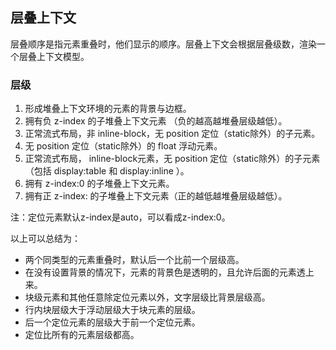 ## 层叠上下文
层叠顺序是指元素重叠时，他们显示的顺序。层叠上下文会根据层叠级数，渲染一个层叠上下文模型。

### 层级
1. 形成堆叠上下文环境的元素的背景与边框。
2. 拥有负 z-index 的子堆叠上下文元素 （负的越高越堆叠层级越低）。
3. 正常流式布局，非 inline-block，无 position 定位（static除外）的子元素。
4. 无 position 定位（static除外）的 float 浮动元素。
5. 正常流式布局， inline-block元素，无 position 定位（static除外）的子元素（包括 display:table 和 display:inline ）。
6. 拥有 z-index:0 的子堆叠上下文元素。
7. 拥有正 z-index: 的子堆叠上下文元素（正的越低越堆叠层级越低）。

注：定位元素默认z-index是auto，可以看成z-index:0。

以上可以总结为：
+ 两个同类型的元素重叠时，默认后一个比前一个层级高。
+ 在没有设置背景的情况下，元素的背景色是透明的，且允许后面的元素透上来。
+ 块级元素和其他任意除定位元素以外，文字层级比背景层级高。
+ 行内块层级大于浮动层级大于块元素的层级。
+ 后一个定位元素的层级大于前一个定位元素。
+ 定位比所有的元素层级都高。


